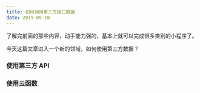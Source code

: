 ```yaml
---
title: 如何调用第三方接口数据
date: 2019-09-10
---
```


了解完前面的那些内容，动手能力强的，基本上就可以完成很多类别的小程序了。

今天这篇文章进入一个新的领域，如何使用第三方数据？

### 使用第三方 API


### 使用云函数